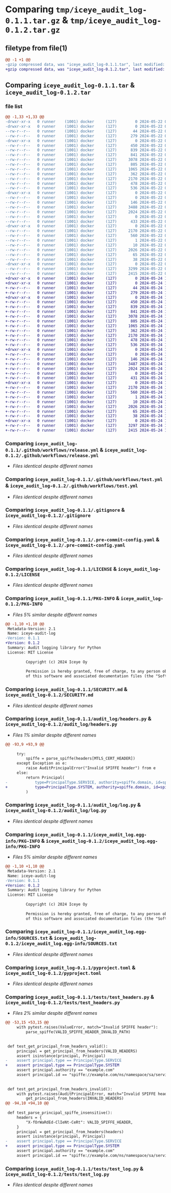 # Comparing `tmp/iceye_audit_log-0.1.1.tar.gz` & `tmp/iceye_audit_log-0.1.2.tar.gz`

## filetype from file(1)

```diff
@@ -1 +1 @@
-gzip compressed data, was "iceye_audit_log-0.1.1.tar", last modified: Wed May 22 06:15:44 2024, max compression
+gzip compressed data, was "iceye_audit_log-0.1.2.tar", last modified: Fri May 24 10:58:42 2024, max compression
```

## Comparing `iceye_audit_log-0.1.1.tar` & `iceye_audit_log-0.1.2.tar`

### file list

```diff
@@ -1,33 +1,33 @@
-drwxr-xr-x   0 runner    (1001) docker     (127)        0 2024-05-22 06:15:44.782797 iceye_audit_log-0.1.1/
-drwxr-xr-x   0 runner    (1001) docker     (127)        0 2024-05-22 06:15:44.782797 iceye_audit_log-0.1.1/.github/
--rw-r--r--   0 runner    (1001) docker     (127)       44 2024-05-22 06:15:33.000000 iceye_audit_log-0.1.1/.github/CODEOWNERS
--rw-r--r--   0 runner    (1001) docker     (127)      279 2024-05-22 06:15:33.000000 iceye_audit_log-0.1.1/.github/dependabot.yml
-drwxr-xr-x   0 runner    (1001) docker     (127)        0 2024-05-22 06:15:44.782797 iceye_audit_log-0.1.1/.github/workflows/
--rw-r--r--   0 runner    (1001) docker     (127)      450 2024-05-22 06:15:33.000000 iceye_audit_log-0.1.1/.github/workflows/pre-commit.yml
--rw-r--r--   0 runner    (1001) docker     (127)      839 2024-05-22 06:15:33.000000 iceye_audit_log-0.1.1/.github/workflows/release.yml
--rw-r--r--   0 runner    (1001) docker     (127)      841 2024-05-22 06:15:33.000000 iceye_audit_log-0.1.1/.github/workflows/test.yml
--rw-r--r--   0 runner    (1001) docker     (127)     3078 2024-05-22 06:15:33.000000 iceye_audit_log-0.1.1/.gitignore
--rw-r--r--   0 runner    (1001) docker     (127)      805 2024-05-22 06:15:33.000000 iceye_audit_log-0.1.1/.pre-commit-config.yaml
--rw-r--r--   0 runner    (1001) docker     (127)     1065 2024-05-22 06:15:33.000000 iceye_audit_log-0.1.1/LICENSE
--rw-r--r--   0 runner    (1001) docker     (127)      362 2024-05-22 06:15:33.000000 iceye_audit_log-0.1.1/Makefile
--rw-r--r--   0 runner    (1001) docker     (127)     2170 2024-05-22 06:15:44.782797 iceye_audit_log-0.1.1/PKG-INFO
--rw-r--r--   0 runner    (1001) docker     (127)      478 2024-05-22 06:15:33.000000 iceye_audit_log-0.1.1/README.md
--rw-r--r--   0 runner    (1001) docker     (127)      536 2024-05-22 06:15:33.000000 iceye_audit_log-0.1.1/SECURITY.md
-drwxr-xr-x   0 runner    (1001) docker     (127)        0 2024-05-22 06:15:44.782797 iceye_audit_log-0.1.1/audit_log/
--rw-r--r--   0 runner    (1001) docker     (127)        0 2024-05-22 06:15:33.000000 iceye_audit_log-0.1.1/audit_log/__init__.py
--rw-r--r--   0 runner    (1001) docker     (127)      146 2024-05-22 06:15:33.000000 iceye_audit_log-0.1.1/audit_log/exceptions.py
--rw-r--r--   0 runner    (1001) docker     (127)     3488 2024-05-22 06:15:33.000000 iceye_audit_log-0.1.1/audit_log/headers.py
--rw-r--r--   0 runner    (1001) docker     (127)     2024 2024-05-22 06:15:33.000000 iceye_audit_log-0.1.1/audit_log/log.py
--rw-r--r--   0 runner    (1001) docker     (127)        0 2024-05-22 06:15:33.000000 iceye_audit_log-0.1.1/audit_log/py.typed
--rw-r--r--   0 runner    (1001) docker     (127)      433 2024-05-22 06:15:33.000000 iceye_audit_log-0.1.1/audit_log/schema.py
-drwxr-xr-x   0 runner    (1001) docker     (127)        0 2024-05-22 06:15:44.782797 iceye_audit_log-0.1.1/iceye_audit_log.egg-info/
--rw-r--r--   0 runner    (1001) docker     (127)     2170 2024-05-22 06:15:44.000000 iceye_audit_log-0.1.1/iceye_audit_log.egg-info/PKG-INFO
--rw-r--r--   0 runner    (1001) docker     (127)      560 2024-05-22 06:15:44.000000 iceye_audit_log-0.1.1/iceye_audit_log.egg-info/SOURCES.txt
--rw-r--r--   0 runner    (1001) docker     (127)        1 2024-05-22 06:15:44.000000 iceye_audit_log-0.1.1/iceye_audit_log.egg-info/dependency_links.txt
--rw-r--r--   0 runner    (1001) docker     (127)       10 2024-05-22 06:15:44.000000 iceye_audit_log-0.1.1/iceye_audit_log.egg-info/top_level.txt
--rw-r--r--   0 runner    (1001) docker     (127)     2026 2024-05-22 06:15:33.000000 iceye_audit_log-0.1.1/pyproject.toml
--rw-r--r--   0 runner    (1001) docker     (127)       65 2024-05-22 06:15:33.000000 iceye_audit_log-0.1.1/requirements-dev.txt
--rw-r--r--   0 runner    (1001) docker     (127)       38 2024-05-22 06:15:44.782797 iceye_audit_log-0.1.1/setup.cfg
-drwxr-xr-x   0 runner    (1001) docker     (127)        0 2024-05-22 06:15:44.782797 iceye_audit_log-0.1.1/tests/
--rw-r--r--   0 runner    (1001) docker     (127)     3299 2024-05-22 06:15:33.000000 iceye_audit_log-0.1.1/tests/test_headers.py
--rw-r--r--   0 runner    (1001) docker     (127)     2415 2024-05-22 06:15:33.000000 iceye_audit_log-0.1.1/tests/test_log.py
+drwxr-xr-x   0 runner    (1001) docker     (127)        0 2024-05-24 10:58:42.704715 iceye_audit_log-0.1.2/
+drwxr-xr-x   0 runner    (1001) docker     (127)        0 2024-05-24 10:58:42.700715 iceye_audit_log-0.1.2/.github/
+-rw-r--r--   0 runner    (1001) docker     (127)       44 2024-05-24 10:58:31.000000 iceye_audit_log-0.1.2/.github/CODEOWNERS
+-rw-r--r--   0 runner    (1001) docker     (127)      279 2024-05-24 10:58:31.000000 iceye_audit_log-0.1.2/.github/dependabot.yml
+drwxr-xr-x   0 runner    (1001) docker     (127)        0 2024-05-24 10:58:42.700715 iceye_audit_log-0.1.2/.github/workflows/
+-rw-r--r--   0 runner    (1001) docker     (127)      450 2024-05-24 10:58:31.000000 iceye_audit_log-0.1.2/.github/workflows/pre-commit.yml
+-rw-r--r--   0 runner    (1001) docker     (127)      839 2024-05-24 10:58:31.000000 iceye_audit_log-0.1.2/.github/workflows/release.yml
+-rw-r--r--   0 runner    (1001) docker     (127)      841 2024-05-24 10:58:31.000000 iceye_audit_log-0.1.2/.github/workflows/test.yml
+-rw-r--r--   0 runner    (1001) docker     (127)     3078 2024-05-24 10:58:31.000000 iceye_audit_log-0.1.2/.gitignore
+-rw-r--r--   0 runner    (1001) docker     (127)      805 2024-05-24 10:58:31.000000 iceye_audit_log-0.1.2/.pre-commit-config.yaml
+-rw-r--r--   0 runner    (1001) docker     (127)     1065 2024-05-24 10:58:31.000000 iceye_audit_log-0.1.2/LICENSE
+-rw-r--r--   0 runner    (1001) docker     (127)      362 2024-05-24 10:58:31.000000 iceye_audit_log-0.1.2/Makefile
+-rw-r--r--   0 runner    (1001) docker     (127)     2170 2024-05-24 10:58:42.704715 iceye_audit_log-0.1.2/PKG-INFO
+-rw-r--r--   0 runner    (1001) docker     (127)      478 2024-05-24 10:58:31.000000 iceye_audit_log-0.1.2/README.md
+-rw-r--r--   0 runner    (1001) docker     (127)      536 2024-05-24 10:58:31.000000 iceye_audit_log-0.1.2/SECURITY.md
+drwxr-xr-x   0 runner    (1001) docker     (127)        0 2024-05-24 10:58:42.704715 iceye_audit_log-0.1.2/audit_log/
+-rw-r--r--   0 runner    (1001) docker     (127)        0 2024-05-24 10:58:31.000000 iceye_audit_log-0.1.2/audit_log/__init__.py
+-rw-r--r--   0 runner    (1001) docker     (127)      146 2024-05-24 10:58:31.000000 iceye_audit_log-0.1.2/audit_log/exceptions.py
+-rw-r--r--   0 runner    (1001) docker     (127)     3487 2024-05-24 10:58:31.000000 iceye_audit_log-0.1.2/audit_log/headers.py
+-rw-r--r--   0 runner    (1001) docker     (127)     2024 2024-05-24 10:58:31.000000 iceye_audit_log-0.1.2/audit_log/log.py
+-rw-r--r--   0 runner    (1001) docker     (127)        0 2024-05-24 10:58:31.000000 iceye_audit_log-0.1.2/audit_log/py.typed
+-rw-r--r--   0 runner    (1001) docker     (127)      431 2024-05-24 10:58:31.000000 iceye_audit_log-0.1.2/audit_log/schema.py
+drwxr-xr-x   0 runner    (1001) docker     (127)        0 2024-05-24 10:58:42.704715 iceye_audit_log-0.1.2/iceye_audit_log.egg-info/
+-rw-r--r--   0 runner    (1001) docker     (127)     2170 2024-05-24 10:58:42.000000 iceye_audit_log-0.1.2/iceye_audit_log.egg-info/PKG-INFO
+-rw-r--r--   0 runner    (1001) docker     (127)      560 2024-05-24 10:58:42.000000 iceye_audit_log-0.1.2/iceye_audit_log.egg-info/SOURCES.txt
+-rw-r--r--   0 runner    (1001) docker     (127)        1 2024-05-24 10:58:42.000000 iceye_audit_log-0.1.2/iceye_audit_log.egg-info/dependency_links.txt
+-rw-r--r--   0 runner    (1001) docker     (127)       10 2024-05-24 10:58:42.000000 iceye_audit_log-0.1.2/iceye_audit_log.egg-info/top_level.txt
+-rw-r--r--   0 runner    (1001) docker     (127)     2026 2024-05-24 10:58:31.000000 iceye_audit_log-0.1.2/pyproject.toml
+-rw-r--r--   0 runner    (1001) docker     (127)       65 2024-05-24 10:58:31.000000 iceye_audit_log-0.1.2/requirements-dev.txt
+-rw-r--r--   0 runner    (1001) docker     (127)       38 2024-05-24 10:58:42.704715 iceye_audit_log-0.1.2/setup.cfg
+drwxr-xr-x   0 runner    (1001) docker     (127)        0 2024-05-24 10:58:42.704715 iceye_audit_log-0.1.2/tests/
+-rw-r--r--   0 runner    (1001) docker     (127)     3297 2024-05-24 10:58:31.000000 iceye_audit_log-0.1.2/tests/test_headers.py
+-rw-r--r--   0 runner    (1001) docker     (127)     2415 2024-05-24 10:58:31.000000 iceye_audit_log-0.1.2/tests/test_log.py
```

### Comparing `iceye_audit_log-0.1.1/.github/workflows/release.yml` & `iceye_audit_log-0.1.2/.github/workflows/release.yml`

 * *Files identical despite different names*

### Comparing `iceye_audit_log-0.1.1/.github/workflows/test.yml` & `iceye_audit_log-0.1.2/.github/workflows/test.yml`

 * *Files identical despite different names*

### Comparing `iceye_audit_log-0.1.1/.gitignore` & `iceye_audit_log-0.1.2/.gitignore`

 * *Files identical despite different names*

### Comparing `iceye_audit_log-0.1.1/.pre-commit-config.yaml` & `iceye_audit_log-0.1.2/.pre-commit-config.yaml`

 * *Files identical despite different names*

### Comparing `iceye_audit_log-0.1.1/LICENSE` & `iceye_audit_log-0.1.2/LICENSE`

 * *Files identical despite different names*

### Comparing `iceye_audit_log-0.1.1/PKG-INFO` & `iceye_audit_log-0.1.2/PKG-INFO`

 * *Files 5% similar despite different names*

```diff
@@ -1,10 +1,10 @@
 Metadata-Version: 2.1
 Name: iceye-audit-log
-Version: 0.1.1
+Version: 0.1.2
 Summary: Audit logging library for Python
 License: MIT License
         
         Copyright (c) 2024 Iceye Oy
         
         Permission is hereby granted, free of charge, to any person obtaining a copy
         of this software and associated documentation files (the "Software"), to deal
```

### Comparing `iceye_audit_log-0.1.1/SECURITY.md` & `iceye_audit_log-0.1.2/SECURITY.md`

 * *Files identical despite different names*

### Comparing `iceye_audit_log-0.1.1/audit_log/headers.py` & `iceye_audit_log-0.1.2/audit_log/headers.py`

 * *Files 1% similar despite different names*

```diff
@@ -93,9 +93,9 @@
 
     try:
         spiffe = parse_spiffe(headers[MTLS_CERT_HEADER])
     except Exception as e:
         raise AuditPrincipalError("Invalid SPIFFE header") from e
     else:
         return Principal(
-            type=PrincipalType.SERVICE, authority=spiffe.domain, id=spiffe.spiffe_id
+            type=PrincipalType.SYSTEM, authority=spiffe.domain, id=spiffe.spiffe_id
         )
```

### Comparing `iceye_audit_log-0.1.1/audit_log/log.py` & `iceye_audit_log-0.1.2/audit_log/log.py`

 * *Files identical despite different names*

### Comparing `iceye_audit_log-0.1.1/iceye_audit_log.egg-info/PKG-INFO` & `iceye_audit_log-0.1.2/iceye_audit_log.egg-info/PKG-INFO`

 * *Files 5% similar despite different names*

```diff
@@ -1,10 +1,10 @@
 Metadata-Version: 2.1
 Name: iceye-audit-log
-Version: 0.1.1
+Version: 0.1.2
 Summary: Audit logging library for Python
 License: MIT License
         
         Copyright (c) 2024 Iceye Oy
         
         Permission is hereby granted, free of charge, to any person obtaining a copy
         of this software and associated documentation files (the "Software"), to deal
```

### Comparing `iceye_audit_log-0.1.1/iceye_audit_log.egg-info/SOURCES.txt` & `iceye_audit_log-0.1.2/iceye_audit_log.egg-info/SOURCES.txt`

 * *Files identical despite different names*

### Comparing `iceye_audit_log-0.1.1/pyproject.toml` & `iceye_audit_log-0.1.2/pyproject.toml`

 * *Files identical despite different names*

### Comparing `iceye_audit_log-0.1.1/tests/test_headers.py` & `iceye_audit_log-0.1.2/tests/test_headers.py`

 * *Files 2% similar despite different names*

```diff
@@ -53,15 +53,15 @@
     with pytest.raises(ValueError, match="Invalid SPIFFE header"):
         parse_spiffe(VALID_SPIFFE_HEADER_INVALID_PATH)
 
 
 def test_get_principal_from_headers_valid():
     principal = get_principal_from_headers(VALID_HEADERS)
     assert isinstance(principal, Principal)
-    assert principal.type == PrincipalType.SERVICE
+    assert principal.type == PrincipalType.SYSTEM
     assert principal.authority == "example.com"
     assert principal.id == "spiffe://example.com/ns/namespace/sa/service-account"
 
 
 def test_get_principal_from_headers_invalid():
     with pytest.raises(AuditPrincipalError, match="Invalid SPIFFE header"):
         get_principal_from_headers(INVALID_HEADERS)
@@ -94,10 +94,10 @@
 
 def test_parse_principal_spiffe_insensitive():
     headers = {
         "X-fOrWaRdEd-ClIeNt-CeRt": VALID_SPIFFE_HEADER,
     }
     principal = get_principal_from_headers(headers)
     assert isinstance(principal, Principal)
-    assert principal.type == PrincipalType.SERVICE
+    assert principal.type == PrincipalType.SYSTEM
     assert principal.authority == "example.com"
     assert principal.id == "spiffe://example.com/ns/namespace/sa/service-account"
```

### Comparing `iceye_audit_log-0.1.1/tests/test_log.py` & `iceye_audit_log-0.1.2/tests/test_log.py`

 * *Files identical despite different names*

